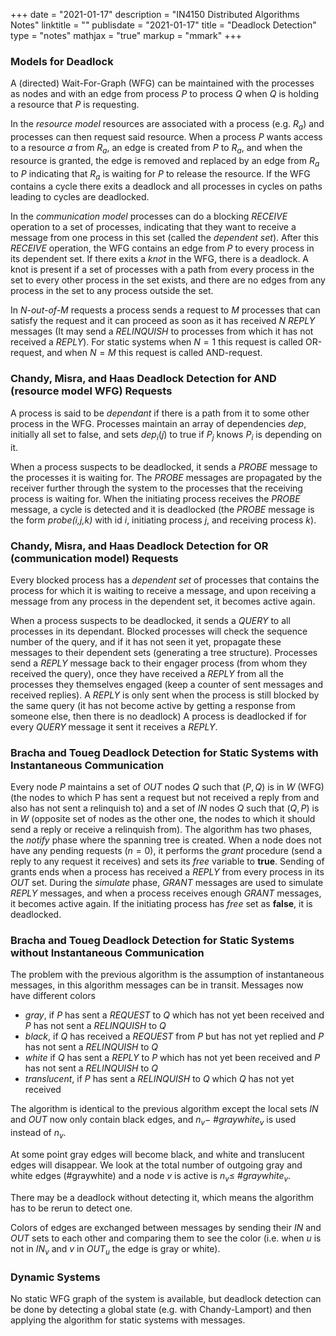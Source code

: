 +++
date = "2021-01-17"
description = "IN4150 Distributed Algorithms Notes"
linktitle = ""
publisdate = "2021-01-17"
title = "Deadlock Detection"
type = "notes"
mathjax = "true"
markup = "mmark"
+++

### Models for Deadlock

A (directed) Wait-For-Graph (WFG) can be maintained with the processes as nodes and with an edge from process $P$ to process $Q$ when $Q$ is holding a resource that $P$ is requesting.

In the _resource model_ resources are associated with a process (e.g. $R_a$) and processes can then request said  resource. When a process $P$ wants access to a resource $a$ from $R_a$, an edge is created from $P$ to $R_a$, and when the resource is granted, the edge is removed and replaced by an edge from $R_a$ to $P$ indicating that $R_a$ is waiting for $P$ to release the resource. If the WFG contains a cycle there exits a deadlock and all processes in cycles on paths leading to cycles are deadlocked.

In the _communication model_ processes can do a blocking _RECEIVE_ operation to a set of processes, indicating that they want to receive a message from one process in this set (called the _dependent set_). After this _RECEIVE_ operation, the WFG contains an edge from $P$ to every process in its dependent set. If there exits a _knot_ in the WFG, there is a deadlock. A knot is present if a set of processes with a path from every process in the set to every other process in the set exists, and there are no edges from any process in the set to any process outside the set.

In _N-out-of-M_ requests a process sends a request to $M$ processes that can satisfy the request and it can proceed as soon as it has received $N$ _REPLY_ messages (It may send a _RELINQUISH_ to processes from which it has not received a _REPLY_). For static systems when $N=1$ this request is called OR-request, and when $N=M$ this request is called AND-request.

### Chandy, Misra, and Haas Deadlock Detection for AND (resource model WFG) Requests

A process is said to be _dependant_ if there is a path from it to some other process in the WFG. Processes maintain an array of dependencies _dep_, initially all set to false, and sets $dep_i(j)$ to true if $P_j$ knows $P_i$ is depending on it.

When a process suspects to be deadlocked, it sends a _PROBE_ message to the processes it is waiting for. The _PROBE_ messages are propagated by the receiver further through the system to the processes that the receiving process is waiting for. When the initiating process receives the _PROBE_ message, a cycle is detected and it is deadlocked (the _PROBE_ message is the form _probe(i,j,k)_ with id _i_, initiating process _j_, and receiving process _k_).

### Chandy, Misra, and Haas Deadlock Detection for OR (communication model) Requests

Every blocked process has a _dependent set_ of processes that contains the process for which it is waiting to receive a message, and upon receiving a message from any process in the dependent set, it becomes active again.

When a process suspects to be deadlocked, it sends a _QUERY_ to all processes in its dependant. Blocked processes will check the sequence number of the query, and if it has not seen it yet, propagate these messages to their dependent sets (generating a tree structure). Processes send a _REPLY_ message back to their engager process (from whom they received the query), once they have received a _REPLY_ from all the processes they themselves engaged (keep a counter of sent messages and received replies). A _REPLY_ is only sent when the process is still blocked by the same query (it has not become active by getting a response from someone else, then there is no deadlock) A process is deadlocked if for every _QUERY_ message it sent it receives a _REPLY_.

### Bracha and Toueg Deadlock Detection for Static Systems with Instantaneous Communication

Every node $P$ maintains a set of _OUT_ nodes $Q$ such that $(P,Q)$ is in $W$ (WFG) (the nodes to which P has sent a request but not received a reply from and also has not sent a relinquish to) and a set of _IN_ nodes $Q$ such that $(Q,P)$ is in $W$ (opposite set of nodes as the other one, the nodes to which it should send a reply or receive a relinquish from). The algorithm has two phases, the _notify_ phase where the spanning tree is created. When a node does not have any pending requests ($n=0$), it performs the _grant_ procedure (send a reply to any request it receives) and sets its _free_ variable to **true**. Sending of grants ends when a process has received a _REPLY_ from every process in its _OUT_ set. During the _simulate_ phase, _GRANT_ messages are used to simulate _REPLY_ messages, and when a process receives enough _GRANT_ messages, it becomes active again. If the initiating process has _free_ set as **false**, it is deadlocked.

### Bracha and Toueg Deadlock Detection for Static Systems without Instantaneous Communication

The problem with the previous algorithm is the assumption of instantaneous messages, in this algorithm messages can be in transit. Messages now have different colors

- _gray_, if $P$ has sent a _REQUEST_ to $Q$ which has not yet been received and $P$ has not sent a _RELINQUISH_ to $Q$
- _black_, if $Q$ has received a _REQUEST_ from $P$ but has not yet replied and $P$ has not sent a _RELINQUISH_ to $Q$
- _white_ if $Q$ has sent a _REPLY_ to $P$ which has not yet been received and $P$ has not sent a _RELINQUISH_ to $Q$
- _translucent_, if $P$ has sent a _RELINQUISH_ to $Q$ which $Q$ has not yet received

The algorithm is identical to the previous algorithm except the local sets _IN_ and _OUT_ now only contain black edges, and $n_v-$ #$graywhite_v$ is used instead of $n_v$.

At some point gray edges will become black, and white and translucent edges will disappear. We look at the total number of outgoing gray and white edges (#graywhite) and a node $v$ is active is $n_v\le$ #$graywhite_v$.

There may be a deadlock without detecting it, which means the algorithm has to be rerun to detect one.

Colors of edges are exchanged between messages by sending their _IN_ and _OUT_ sets to each other and comparing them to see the color (i.e. when  $u$ is not in $IN_v$ and $v$ in $OUT_u$ the edge is gray or white).

### Dynamic Systems

No static WFG graph of the system is available, but deadlock detection can be done by detecting a global state (e.g. with Chandy-Lamport) and then applying the algorithm for static systems with messages.
